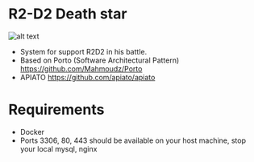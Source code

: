 # R2-D2 Death star
![alt text](https://memegenerator.net/img/instances/38128026/may-the-code-be-with-you.jpg)
- System for support R2D2 in his battle.
- Based on Porto (Software Architectural Pattern) https://github.com/Mahmoudz/Porto
- APIATO https://github.com/apiato/apiato

# Requirements
- Docker
- Ports 3306, 80, 443 should be available on your host machine, stop your local mysql, nginx